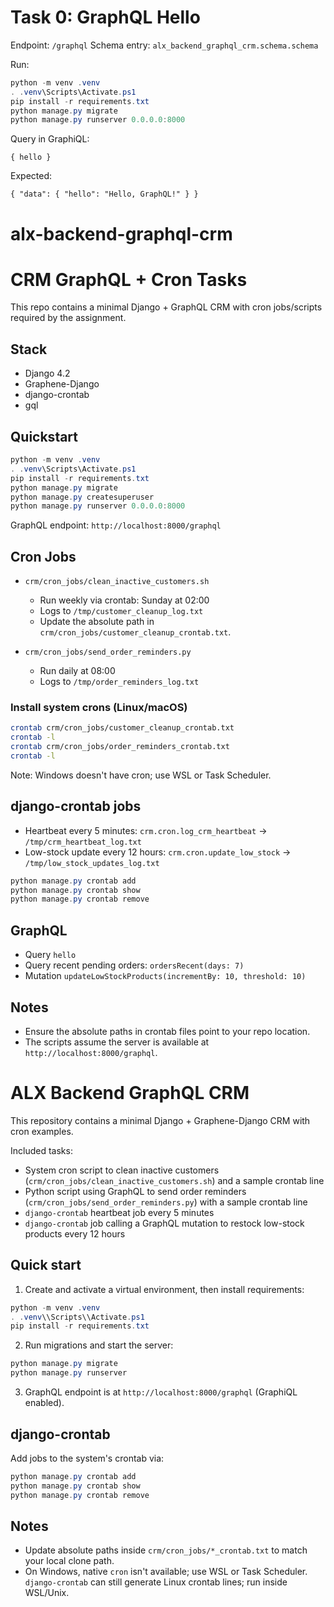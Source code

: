 # Task 0: GraphQL Hello

Endpoint: `/graphql`
Schema entry: `alx_backend_graphql_crm.schema.schema`

Run:

```powershell
python -m venv .venv
. .venv\Scripts\Activate.ps1
pip install -r requirements.txt
python manage.py migrate
python manage.py runserver 0.0.0.0:8000
```

Query in GraphiQL:

```
{ hello }
```

Expected:

```
{ "data": { "hello": "Hello, GraphQL!" } }
```
# alx-backend-graphql-crm

# CRM GraphQL + Cron Tasks

This repo contains a minimal Django + GraphQL CRM with cron jobs/scripts required by the assignment.

## Stack
- Django 4.2
- Graphene-Django
- django-crontab
- gql

## Quickstart

```powershell
python -m venv .venv
. .venv\Scripts\Activate.ps1
pip install -r requirements.txt
python manage.py migrate
python manage.py createsuperuser
python manage.py runserver 0.0.0.0:8000
```

GraphQL endpoint: `http://localhost:8000/graphql`

## Cron Jobs

- `crm/cron_jobs/clean_inactive_customers.sh`
	- Run weekly via crontab: Sunday at 02:00
	- Logs to `/tmp/customer_cleanup_log.txt`
	- Update the absolute path in `crm/cron_jobs/customer_cleanup_crontab.txt`.

- `crm/cron_jobs/send_order_reminders.py`
	- Run daily at 08:00
	- Logs to `/tmp/order_reminders_log.txt`

### Install system crons (Linux/macOS)

```bash
crontab crm/cron_jobs/customer_cleanup_crontab.txt
crontab -l
crontab crm/cron_jobs/order_reminders_crontab.txt
crontab -l
```

Note: Windows doesn't have cron; use WSL or Task Scheduler.

## django-crontab jobs
- Heartbeat every 5 minutes: `crm.cron.log_crm_heartbeat` → `/tmp/crm_heartbeat_log.txt`
- Low-stock update every 12 hours: `crm.cron.update_low_stock` → `/tmp/low_stock_updates_log.txt`

```powershell
python manage.py crontab add
python manage.py crontab show
python manage.py crontab remove
```

## GraphQL
- Query `hello`
- Query recent pending orders: `ordersRecent(days: 7)`
- Mutation `updateLowStockProducts(incrementBy: 10, threshold: 10)`

## Notes
- Ensure the absolute paths in crontab files point to your repo location.
- The scripts assume the server is available at `http://localhost:8000/graphql`.

# ALX Backend GraphQL CRM

This repository contains a minimal Django + Graphene-Django CRM with cron examples.

Included tasks:
- System cron script to clean inactive customers (`crm/cron_jobs/clean_inactive_customers.sh`) and a sample crontab line
- Python script using GraphQL to send order reminders (`crm/cron_jobs/send_order_reminders.py`) with a sample crontab line
- `django-crontab` heartbeat job every 5 minutes
- `django-crontab` job calling a GraphQL mutation to restock low-stock products every 12 hours

## Quick start

1. Create and activate a virtual environment, then install requirements:

```powershell
python -m venv .venv
. .venv\\Scripts\\Activate.ps1
pip install -r requirements.txt
```

2. Run migrations and start the server:

```powershell
python manage.py migrate
python manage.py runserver
```

3. GraphQL endpoint is at `http://localhost:8000/graphql` (GraphiQL enabled).

## django-crontab

Add jobs to the system's crontab via:

```powershell
python manage.py crontab add
python manage.py crontab show
python manage.py crontab remove
```

## Notes
- Update absolute paths inside `crm/cron_jobs/*_crontab.txt` to match your local clone path.
- On Windows, native `cron` isn't available; use WSL or Task Scheduler. `django-crontab` can still generate Linux crontab lines; run inside WSL/Unix.

